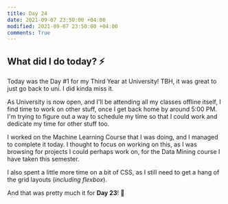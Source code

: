 ```yaml
---
title: Day 24
date: 2021-09-07 23:50:00 +04:00
modified: 2021-09-07 23:50:00 +04:00
comments: True
---
```


## What did I do today? ⚡️

Today was the Day #1 for my Third Year at University! TBH, it was great to just go back to uni. I did kinda miss it.

As University is now open, and I'll be attending all my classes offline itself, I find time to work on other stuff, once I get back home by around 5:00 PM. I'm trying to figure out a way to schedule my time so that I could work and dedicate my time for other stuff too.

I worked on the Machine Learning Course that I was doing, and I managed to complete it today. I thought to focus on working on this, as I was browsing for projects I could perhaps work on, for the Data Mining course I have taken this semester.

I also spent a little more time on a bit of CSS, as I still need to get a hang of the grid layouts (*including flexbox*).

And that was pretty much it for **Day 23**! 🚀